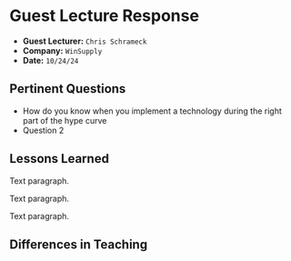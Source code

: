 # Guest Lecture Response
* **Guest Lecturer:** `Chris Schrameck`
* **Company:** `WinSupply`
* **Date:** `10/24/24`

## Pertinent Questions
* How do you know when you implement a technology during the right part of the hype curve
* Question 2

## Lessons Learned
Text paragraph.

Text paragraph.

Text paragraph.

## Differences in Teaching